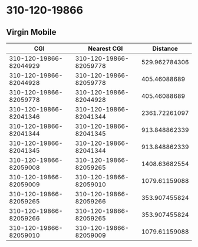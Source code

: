 # 310-120-19866
## Virgin Mobile


| CGI | Nearest CGI | Distance |
|-----|-------------|----------|
| 310-120-19866-82044929 | 310-120-19866-82059778 | 529.962784306 |
| 310-120-19866-82044928 | 310-120-19866-82059778 | 405.46088689 |
| 310-120-19866-82059778 | 310-120-19866-82044928 | 405.46088689 |
| 310-120-19866-82041346 | 310-120-19866-82041344 | 2361.72261097 |
| 310-120-19866-82041344 | 310-120-19866-82041345 | 913.848862339 |
| 310-120-19866-82041345 | 310-120-19866-82041344 | 913.848862339 |
| 310-120-19866-82059008 | 310-120-19866-82059265 | 1408.63682554 |
| 310-120-19866-82059009 | 310-120-19866-82059010 | 1079.61159088 |
| 310-120-19866-82059265 | 310-120-19866-82059266 | 353.907455824 |
| 310-120-19866-82059266 | 310-120-19866-82059265 | 353.907455824 |
| 310-120-19866-82059010 | 310-120-19866-82059009 | 1079.61159088 |
